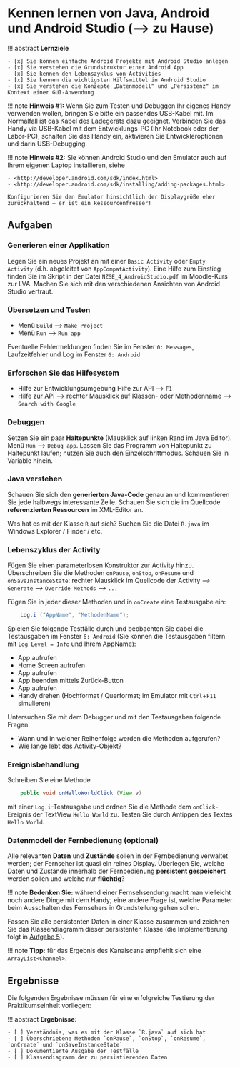# Kennen lernen von Java, Android und Android Studio (--> zu Hause)


!!! abstract
    **Lernziele**

    - [x] Sie können einfache Android Projekte mit Android Studio anlegen
    - [x] Sie verstehen die Grundstruktur einer Android App
    - [x] Sie kennen den Lebenszyklus von Activities
    - [x] Sie kennen die wichtigsten Hilfsmittel in Android Studio
    - [x] Sie verstehen die Konzepte „Datenmodell“ und „Persistenz“ im Kontext einer GUI-Anwendung

!!! note
    **Hinweis #1:** Wenn Sie zum Testen und Debuggen Ihr eigenes Handy verwenden wollen, bringen Sie bitte ein passendes USB-Kabel mit. Im Normalfall ist das Kabel des Ladegeräts dazu geeignet. Verbinden Sie das Handy via USB-Kabel mit dem Entwicklungs-PC (Ihr Notebook oder der Labor-PC), schalten Sie das Handy ein, aktivieren Sie Entwickleroptionen und darin USB-Debugging.

!!! note
    **Hinweis #2:** Sie können Android Studio und den Emulator auch auf Ihrem eigenen Laptop installieren, siehe 

    - <http://developer.android.com/sdk/index.html>
    - <http://developer.android.com/sdk/installing/adding-packages.html>

    Konfigurieren Sie den Emulator hinsichtlich der Displaygröße eher zurückhaltend – er ist ein Ressourcenfresser!

## Aufgaben

### Generieren einer Applikation
Legen Sie ein neues Projekt an mit einer `Basic Activity` oder `Empty Activity` (d.h. abgeleitet von `AppCompatActivity`). Eine Hilfe zum Einstieg finden Sie im Skript in der Datei `NZSE_4_AndroidStudio.pdf` im Moodle-Kurs zur LVA. Machen Sie sich mit den verschiedenen Ansichten von Android Studio vertraut.

### Übersetzen und Testen
* Menü `Build` --> `Make Project` 
* Menü `Run` --> `Run app`

Eventuelle Fehlermeldungen finden Sie im Fenster `0: Messages`, Laufzeitfehler und Log im Fenster `6: Android`

### Erforschen Sie das Hilfesystem
* Hilfe zur Entwicklungsumgebung Hilfe zur API --> `F1`
* Hilfe zur API --> rechter Mausklick auf Klassen- oder Methodenname --> `Search with Google`

### Debuggen
Setzen Sie ein paar **Haltepunkte** (Mausklick auf linken Rand im Java Editor). Menü `Run` --> `Debug app`. Lassen Sie das Programm von Haltepunkt zu Haltepunkt laufen; nutzen Sie auch den Einzelschrittmodus. Schauen Sie in Variable hinein.

### Java verstehen
Schauen Sie sich den **generierten Java-Code** genau an und kommentieren Sie jede halbwegs interessante Zeile. Schauen Sie sich die im Quellcode **referenzierten Ressourcen** im XML-Editor an.

Was hat es mit der Klasse `R` auf sich? Suchen Sie die Datei `R.java` im Windows Explorer / Finder / etc.

### Lebenszyklus der Activity
Fügen Sie einen parameterlosen Konstruktor zur Activity hinzu. Überschreiben Sie die Methoden `onPause`, `onStop`, `onResume` und `onSaveInstanceState`: rechter Mausklick im Quellcode der Activity --> `Generate` --> `Override Methods` --> `...`

Fügen Sie in jeder dieser Methoden und in `onCreate` eine Testausgabe ein:

``` java
    Log.i ("AppName", "MethodenName");
```

Spielen Sie folgende Testfälle durch und beobachten Sie dabei die Testausgaben im Fenster `6: Android` (Sie können die Testausgaben filtern mit `Log Level = Info` und Ihrem AppName):

* App aufrufen
* Home Screen aufrufen
* App aufrufen
* App beenden mittels Zurück-Button
* App aufrufen
* Handy drehen (Hochformat / Querformat; im Emulator mit `Ctrl`+`F11` simulieren)

Untersuchen Sie mit dem Debugger und mit den Testausgaben folgende Fragen:

* Wann und in welcher Reihenfolge werden die Methoden aufgerufen?
* Wie lange lebt das Activity-Objekt?


### Ereignisbehandlung
Schreiben Sie eine Methode
``` java
    public void onHelloWorldClick (View v)
```
mit einer `Log.i`-Testausgabe und ordnen Sie die Methode dem `onClick`-Ereignis der TextView `Hello World` zu. Testen Sie durch Antippen des Textes `Hello World`.


### Datenmodell der Fernbedienung (optional)
Alle relevanten **Daten** und **Zustände** sollen in der Fernbedienung verwaltet werden; der Fernseher ist quasi ein reines Display. Überlegen Sie, welche Daten und Zustände innerhalb der Fernbedienung **persistent gespeichert** werden sollen und welche nur **flüchtig**?

!!! note
    **Bedenken Sie:** während einer Fernsehsendung macht man vielleicht noch andere Dinge mit dem Handy; eine andere Frage ist, welche Parameter beim Ausschalten des Fernsehers in Grundstellung gehen sollen. 

Fassen Sie alle persistenten Daten in einer Klasse zusammen und zeichnen Sie das Klassendiagramm dieser persistenten Klasse (die Implementierung folgt in [Aufgabe 5](termin5.md)).

!!! note
    __Tipp:__ für das Ergebnis des Kanalscans empfiehlt sich eine `ArrayList<Channel>`.


## Ergebnisse

Die folgenden Ergebnisse müssen für eine erfolgreiche Testierung der Praktikumseinheit vorliegen:

!!! abstract
    __Ergebnisse:__

    - [ ] Verständnis, was es mit der Klasse `R.java` auf sich hat
    - [ ] Überschriebene Methoden `onPause`, `onStop`, `onResume`, `onCreate` und `onSaveInstanceState`
    - [ ] Dokumentierte Ausgabe der Testfälle
    - [ ] Klassendiagramm der zu persistierenden Daten